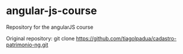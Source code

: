 # angular-js-course
Repository for the angularJS course

Original repository: git clone https://github.com/tiagolpadua/cadastro-patrimonio-ng.git